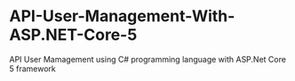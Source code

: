 # API-User-Management-With-ASP.NET-Core-5
API User Mamagement using C# programming language with ASP.Net Core 5 framework
